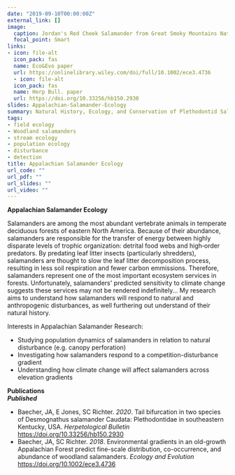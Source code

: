 ```yaml
---
date: "2019-09-10T00:00:00Z"
external_link: []
image:
  caption: Jordan's Red Cheek Salamander from Great Smoky Mountains National Park.
  focal_point: Smart
links:
- icon: file-alt
  icon_pack: fas
  name: Eco&Evo paper
  url: https://onlinelibrary.wiley.com/doi/full/10.1002/ece3.4736
  - icon: file-alt
  icon_pack: fas
  name: Herp Bull. paper
  url: https://doi.org/10.33256/hb150.2930 
slides: Appalachian-Salamander-Ecology
summary: Natural History, Ecology, and Conservation of Plethodontid Salamanders.
tags:
- field ecology
- Woodland salamanders
- stream ecology
- population ecology
- disturbance
- detection
title: Appalachian Salamander Ecology
url_code: ""
url_pdf: ""
url_slides: ""
url_video: ""
---
```


**Appalachian Salamander Ecology**  

Salamanders are among the most abundant vertebrate animals in temperate deciduous forests of eastern North America. Because of their abundance, salamanders are responsible for the transfer of energy between highly disparate levels of trophic organization: detrital food webs and high‐order predators. By predating leaf litter insects (particularly shredders), salamanders are thought to slow the leaf litter decomposition process, resulting in less soil respiration and fewer carbon emmissions. Therefore, salamanders represent one of the most important ecosystem services in forests. Unfortunately, salamanders' predicted sensitivity to climate change suggests these services may not be rendered indefinitely... My research aims to understand how salamanders will respond to natural and anthropogenic disturbances, as well furthering out understand of their natural history. 

Interests in Appalachian Salamander Research:
* Studying population dynamics of salamanders in relation to natural disturbance (e.g. canopy perforation)
* Investigating how salamanders respond to a competition-disturbance gradient 
* Understanding how climate change will affect salamanders across elevation gradients

**Publications**  
***Published***  
- Baecher, JA, E Jones, SC Richter. *2020*. Tail bifurcation in two species of Desmognathus salamander Caudata: Plethodontidae in southeastern Kentucky, USA. *Herpetological Bulletin* https://doi.org/10.33256/hb150.2930 
- Baecher, JA, SC Richter. *2018*. Environmental gradients in an old-growth Appalachian Forest predict fine-scale distribution, co-occurrence, and abundance of woodland salamanders. *Ecology and Evolution* https://doi.org/10.1002/ece3.4736
